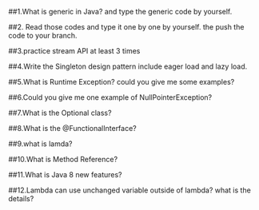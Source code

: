 ##1.What is generic in Java? and type the generic code by yourself.

##2. Read those codes and type it one by one by yourself. the push the code to your branch.


##3.practice stream API at least 3 times

##4.Write the Singleton design pattern include eager load and lazy load.

##5.What is Runtime Exception? could you give me some examples?

##6.Could you give me one example of NullPointerException?

##7.What is the Optional class?


##8.What is the @FunctionalInterface?


##9.what is lamda?

##10.What is Method Reference?

##11.What is Java 8 new features?

##12.Lambda can use unchanged variable outside of lambda? what is the details?